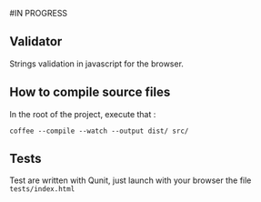 #IN PROGRESS

## Validator

Strings validation in javascript for the browser.

## How to compile source files 

In the root of the project, execute that : 

```
coffee --compile --watch --output dist/ src/
```

## Tests 
Test are written with Qunit, just launch with your browser the file ```tests/index.html```
